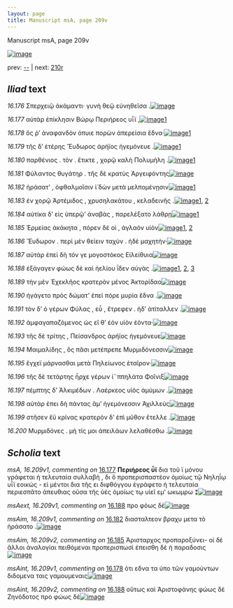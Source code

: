 ```yaml
---
layout: page
title: Manuscript msA, page 209v
---
```


Manuscript msA, page 209v

[![image](http://www.homermultitext.org/iipsrv?OBJ=IIP,1.0&FIF=/project/homer/pyramidal/deepzoom/hmt/vaimg/2017a/VA209VN_0711.tif&WID=100&CVT=JPEG)](http://www.homermultitext.org/ict2/?urn=urn:cite2:hmt:vaimg.2017a:VA209VN_0711)

prev:  [--](../--) | next:  [210r](../210r)

## *Iliad* text

*16.176* <a id="16.176"/> Σπερχειῷ ἀκάμαντι· γυνὴ θεῷ εὐνηθεῖσα .[![image](http://www.homermultitext.org/iipsrv?OBJ=IIP,1.0&FIF=/project/homer/pyramidal/deepzoom/hmt/vaimg/2017a/VA209VN_0711.tif&RGN=0.4974,0.2343,0.4075,0.02573&WID=1000&CVT=JPEG)](http://www.homermultitext.org/ict2/?urn=urn:cite2:hmt:vaimg.2017a:VA209VN_0711@0.4974,0.2343,0.4075,0.02573)

*16.177* <a id="16.177"/> αὐτὰρ ἐπίκλησιν Βώρῳ Περιήρεος υἷϊ ,[![image](http://www.homermultitext.org/iipsrv?OBJ=IIP,1.0&FIF=/project/homer/pyramidal/deepzoom/hmt/vaimg/2017a/VA209VN_0711.tif&RGN=0.4950,0.2523,0.3642,0.02697&WID=1000&CVT=JPEG)](http://www.homermultitext.org/ict2/?urn=urn:cite2:hmt:vaimg.2017a:VA209VN_0711@0.4950,0.2523,0.3642,0.02697)[1](#msA_16.209v1)

*16.178* <a id="16.178"/> ὅς ῥ’ ἀναφανδὸν όπυιε πορὼν ἀπερείσια ἕδνα·[![image](http://www.homermultitext.org/iipsrv?OBJ=IIP,1.0&FIF=/project/homer/pyramidal/deepzoom/hmt/vaimg/2017a/VA209VN_0711.tif&RGN=0.5009,0.2685,0.4046,0.03071&WID=1000&CVT=JPEG)](http://www.homermultitext.org/ict2/?urn=urn:cite2:hmt:vaimg.2017a:VA209VN_0711@0.5009,0.2685,0.4046,0.03071)[1](#msAint_16.209v1)

*16.179* <a id="16.179"/> τῆς δ’ ἑτέρης Ἔυδωρος ἀρήϊος ἡγεμόνευε .[![image](http://www.homermultitext.org/iipsrv?OBJ=IIP,1.0&FIF=/project/homer/pyramidal/deepzoom/hmt/vaimg/2017a/VA209VN_0711.tif&RGN=0.4943,0.2896,0.3769,0.03071&WID=1000&CVT=JPEG)](http://www.homermultitext.org/ict2/?urn=urn:cite2:hmt:vaimg.2017a:VA209VN_0711@0.4943,0.2896,0.3769,0.03071)[1](#msA_16.209v_2)

*16.180* <a id="16.180"/> παρθένιος . τὸν . ἔτικτε , χορῷ καλὴ Πολυμήλη .[![image](http://www.homermultitext.org/iipsrv?OBJ=IIP,1.0&FIF=/project/homer/pyramidal/deepzoom/hmt/vaimg/2017a/VA209VN_0711.tif&RGN=0.4991,0.3090,0.4038,0.03071&WID=1000&CVT=JPEG)](http://www.homermultitext.org/ict2/?urn=urn:cite2:hmt:vaimg.2017a:VA209VN_0711@0.4991,0.3090,0.4038,0.03071)[1](#msA_16.209v_3)

*16.181* <a id="16.181"/> Φύλαντος θυγάτηρ . τῆς δὲ κρατὺς Ἀργειφόντης[![image](http://www.homermultitext.org/iipsrv?OBJ=IIP,1.0&FIF=/project/homer/pyramidal/deepzoom/hmt/vaimg/2017a/VA209VN_0711.tif&RGN=0.5004,0.3311,0.4081,0.02656&WID=1000&CVT=JPEG)](http://www.homermultitext.org/ict2/?urn=urn:cite2:hmt:vaimg.2017a:VA209VN_0711@0.5004,0.3311,0.4081,0.02656)

*16.182* <a id="16.182"/> ἠράσατ’ , ὀφθαλμοῖσιν ἰ̈ δὼν μετὰ μελπομένῃσιν[![image](http://www.homermultitext.org/iipsrv?OBJ=IIP,1.0&FIF=/project/homer/pyramidal/deepzoom/hmt/vaimg/2017a/VA209VN_0711.tif&RGN=0.4991,0.3473,0.4296,0.02752&WID=1000&CVT=JPEG)](http://www.homermultitext.org/ict2/?urn=urn:cite2:hmt:vaimg.2017a:VA209VN_0711@0.4991,0.3473,0.4296,0.02752)[1](#msAim_16.209v1)

*16.183* <a id="16.183"/> ἐν χορῷ Ἀρτέμιδος , χρυσηλακάτου , κελαδεινῆς .[![image](http://www.homermultitext.org/iipsrv?OBJ=IIP,1.0&FIF=/project/homer/pyramidal/deepzoom/hmt/vaimg/2017a/VA209VN_0711.tif&RGN=0.4950,0.3663,0.4471,0.02877&WID=1000&CVT=JPEG)](http://www.homermultitext.org/ict2/?urn=urn:cite2:hmt:vaimg.2017a:VA209VN_0711@0.4950,0.3663,0.4471,0.02877)[1](#msA_16.209v_4), [2](#msA_16.209v_5)

*16.184* <a id="16.184"/> αὐτίκα δ’ εἰς ὑπερῷ’ ἀναβὰς , παρελέξατο λάθρῃ[![image](http://www.homermultitext.org/iipsrv?OBJ=IIP,1.0&FIF=/project/homer/pyramidal/deepzoom/hmt/vaimg/2017a/VA209VN_0711.tif&RGN=0.4974,0.3842,0.4387,0.02794&WID=1000&CVT=JPEG)](http://www.homermultitext.org/ict2/?urn=urn:cite2:hmt:vaimg.2017a:VA209VN_0711@0.4974,0.3842,0.4387,0.02794)[1](#msA_16.209v_6)

*16.185* <a id="16.185"/> Ἑρμείας ἀκάκητα , πόρεν δέ οἱ , ἀγλαὸν υἱὸν[![image](http://www.homermultitext.org/iipsrv?OBJ=IIP,1.0&FIF=/project/homer/pyramidal/deepzoom/hmt/vaimg/2017a/VA209VN_0711.tif&RGN=0.4983,0.4069,0.3939,0.02600&WID=1000&CVT=JPEG)](http://www.homermultitext.org/ict2/?urn=urn:cite2:hmt:vaimg.2017a:VA209VN_0711@0.4983,0.4069,0.3939,0.02600)[1](#msAim_16.209v2), [2](#msA_16.209v_7)

*16.186* <a id="16.186"/> Ἔυδωρον . περὶ μὲν θείειν ταχὺν . ἠδὲ μαχητήν·[![image](http://www.homermultitext.org/iipsrv?OBJ=IIP,1.0&FIF=/project/homer/pyramidal/deepzoom/hmt/vaimg/2017a/VA209VN_0711.tif&RGN=0.4904,0.4259,0.4364,0.02379&WID=1000&CVT=JPEG)](http://www.homermultitext.org/ict2/?urn=urn:cite2:hmt:vaimg.2017a:VA209VN_0711@0.4904,0.4259,0.4364,0.02379)

*16.187* <a id="16.187"/> αὐτὰρ ἐπεὶ δὴ τόν γε μογοστόκος Εἰλείθυια[![image](http://www.homermultitext.org/iipsrv?OBJ=IIP,1.0&FIF=/project/homer/pyramidal/deepzoom/hmt/vaimg/2017a/VA209VN_0711.tif&RGN=0.4961,0.4448,0.4075,0.02379&WID=1000&CVT=JPEG)](http://www.homermultitext.org/ict2/?urn=urn:cite2:hmt:vaimg.2017a:VA209VN_0711@0.4961,0.4448,0.4075,0.02379)

*16.188* <a id="16.188"/> ἐξάγαγεν φώως δὲ καὶ ἠελίου ΐδεν αὐγὰς .[![image](http://www.homermultitext.org/iipsrv?OBJ=IIP,1.0&FIF=/project/homer/pyramidal/deepzoom/hmt/vaimg/2017a/VA209VN_0711.tif&RGN=0.4969,0.4627,0.3911,0.02808&WID=1000&CVT=JPEG)](http://www.homermultitext.org/ict2/?urn=urn:cite2:hmt:vaimg.2017a:VA209VN_0711@0.4969,0.4627,0.3911,0.02808)[1](#msAext_16.209v1), [2](#msA_16.209v_8), [3](#msAint_16.209v2)

*16.189* <a id="16.189"/> τὴν μὲν Ἐχεκλῆος κρατερὸν μένος Ἀκτορίδαο[![image](http://www.homermultitext.org/iipsrv?OBJ=IIP,1.0&FIF=/project/homer/pyramidal/deepzoom/hmt/vaimg/2017a/VA209VN_0711.tif&RGN=0.4939,0.4809,0.4228,0.02808&WID=1000&CVT=JPEG)](http://www.homermultitext.org/ict2/?urn=urn:cite2:hmt:vaimg.2017a:VA209VN_0711@0.4939,0.4809,0.4228,0.02808)

*16.190* <a id="16.190"/> ἠγάγετο πρὸς δώματ’ ἐπεὶ πόρε μυρία ἕδνα .[![image](http://www.homermultitext.org/iipsrv?OBJ=IIP,1.0&FIF=/project/homer/pyramidal/deepzoom/hmt/vaimg/2017a/VA209VN_0711.tif&RGN=0.5004,0.4988,0.3817,0.03084&WID=1000&CVT=JPEG)](http://www.homermultitext.org/ict2/?urn=urn:cite2:hmt:vaimg.2017a:VA209VN_0711@0.5004,0.4988,0.3817,0.03084)

*16.191* <a id="16.191"/> τὸν δ’ ὁ γέρων Φύλας , εὖ , ἔτρεφεν . ἠδ’ ἀτίταλλεν .[![image](http://www.homermultitext.org/iipsrv?OBJ=IIP,1.0&FIF=/project/homer/pyramidal/deepzoom/hmt/vaimg/2017a/VA209VN_0711.tif&RGN=0.4904,0.5188,0.4501,0.02752&WID=1000&CVT=JPEG)](http://www.homermultitext.org/ict2/?urn=urn:cite2:hmt:vaimg.2017a:VA209VN_0711@0.4904,0.5188,0.4501,0.02752)

*16.192* <a id="16.192"/> ἀμφαγαπαζόμενος ὡς εἴ θ’ ἑὸν υἱὸν ἐόντα·[![image](http://www.homermultitext.org/iipsrv?OBJ=IIP,1.0&FIF=/project/homer/pyramidal/deepzoom/hmt/vaimg/2017a/VA209VN_0711.tif&RGN=0.4796,0.5394,0.4501,0.02752&WID=1000&CVT=JPEG)](http://www.homermultitext.org/ict2/?urn=urn:cite2:hmt:vaimg.2017a:VA209VN_0711@0.4796,0.5394,0.4501,0.02752)

*16.193* <a id="16.193"/> τῆς δὲ τρίτης , Πείσανδρος ἀρήϊος ἡγεμόνευε[![image](http://www.homermultitext.org/iipsrv?OBJ=IIP,1.0&FIF=/project/homer/pyramidal/deepzoom/hmt/vaimg/2017a/VA209VN_0711.tif&RGN=0.4825,0.5578,0.4501,0.02752&WID=1000&CVT=JPEG)](http://www.homermultitext.org/ict2/?urn=urn:cite2:hmt:vaimg.2017a:VA209VN_0711@0.4825,0.5578,0.4501,0.02752)

*16.194* <a id="16.194"/> Μαιμαλίδης , ὃς πᾶσι μετέπρεπε Μυρμιδόνεσσιν[![image](http://www.homermultitext.org/iipsrv?OBJ=IIP,1.0&FIF=/project/homer/pyramidal/deepzoom/hmt/vaimg/2017a/VA209VN_0711.tif&RGN=0.4845,0.5783,0.4501,0.02752&WID=1000&CVT=JPEG)](http://www.homermultitext.org/ict2/?urn=urn:cite2:hmt:vaimg.2017a:VA209VN_0711@0.4845,0.5783,0.4501,0.02752)

*16.195* <a id="16.195"/> ἔγχεϊ μάρνασθαι μετὰ Πηλείωνος ἑταῖρον·[![image](http://www.homermultitext.org/iipsrv?OBJ=IIP,1.0&FIF=/project/homer/pyramidal/deepzoom/hmt/vaimg/2017a/VA209VN_0711.tif&RGN=0.4882,0.5961,0.4112,0.02752&WID=1000&CVT=JPEG)](http://www.homermultitext.org/ict2/?urn=urn:cite2:hmt:vaimg.2017a:VA209VN_0711@0.4882,0.5961,0.4112,0.02752)

*16.196* <a id="16.196"/> τῆς δὲ τετάρτης ἦρχε γέρων ἱ¨ππηλάτα Φοῖνιξ[![image](http://www.homermultitext.org/iipsrv?OBJ=IIP,1.0&FIF=/project/homer/pyramidal/deepzoom/hmt/vaimg/2017a/VA209VN_0711.tif&RGN=0.4932,0.6165,0.4433,0.02697&WID=1000&CVT=JPEG)](http://www.homermultitext.org/ict2/?urn=urn:cite2:hmt:vaimg.2017a:VA209VN_0711@0.4932,0.6165,0.4433,0.02697)

*16.197* <a id="16.197"/> πέμπτης δ’ Ἀλκιμέδων . Λαέρκεος υἱὸς ἀμύμων .[![image](http://www.homermultitext.org/iipsrv?OBJ=IIP,1.0&FIF=/project/homer/pyramidal/deepzoom/hmt/vaimg/2017a/VA209VN_0711.tif&RGN=0.4908,0.6362,0.4477,0.02835&WID=1000&CVT=JPEG)](http://www.homermultitext.org/ict2/?urn=urn:cite2:hmt:vaimg.2017a:VA209VN_0711@0.4908,0.6362,0.4477,0.02835)

*16.198* <a id="16.198"/> αὐτὰρ ἐπει δὴ πάντας ἅμ’ ἡγεμόνεσσιν Ἀχιλλεὺς[![image](http://www.homermultitext.org/iipsrv?OBJ=IIP,1.0&FIF=/project/homer/pyramidal/deepzoom/hmt/vaimg/2017a/VA209VN_0711.tif&RGN=0.4921,0.6530,0.4477,0.02835&WID=1000&CVT=JPEG)](http://www.homermultitext.org/ict2/?urn=urn:cite2:hmt:vaimg.2017a:VA209VN_0711@0.4921,0.6530,0.4477,0.02835)

*16.199* <a id="16.199"/> στῆσεν ἔϋ κρίνας κρατερὸν δ’ ἐπὶ μῦθον ἔτελλε .[![image](http://www.homermultitext.org/iipsrv?OBJ=IIP,1.0&FIF=/project/homer/pyramidal/deepzoom/hmt/vaimg/2017a/VA209VN_0711.tif&RGN=0.4908,0.6715,0.4477,0.02835&WID=1000&CVT=JPEG)](http://www.homermultitext.org/ict2/?urn=urn:cite2:hmt:vaimg.2017a:VA209VN_0711@0.4908,0.6715,0.4477,0.02835)

*16.200* <a id="16.200"/> Μυρμιδόνες . μή τίς μοι ἀπειλάων λελαθέσθω .[![image](http://www.homermultitext.org/iipsrv?OBJ=IIP,1.0&FIF=/project/homer/pyramidal/deepzoom/hmt/vaimg/2017a/VA209VN_0711.tif&RGN=0.4932,0.6885,0.4237,0.02835&WID=1000&CVT=JPEG)](http://www.homermultitext.org/ict2/?urn=urn:cite2:hmt:vaimg.2017a:VA209VN_0711@0.4932,0.6885,0.4237,0.02835)

## *Scholia* text

*msA, 16.209v1, commenting on* [16.177](#16.177)  <a id="msA_16.209v1"/> **Περιήρεος ὗϊ** δια τοῦ ϊ μόνου γράφεται ἡ τελευταία συλλαβὴ , δι ὃ προπερισπαστέον ὁμοίως τῷ Νηληΐῳ υἷϊ εοικώς - εἰ μέντοι δια τῆς ει διφθόγγου ἐγράφετο ἡ τελευταία περιεσπᾶτο ἀπευθιας οῦσα τῆς ὑές ὁμοίως τῳ υἱεῖ εμ' ωκωμρω ⁑[![image](http://www.homermultitext.org/iipsrv?OBJ=IIP,1.0&FIF=/project/homer/pyramidal/deepzoom/hmt/vaimg/2017a/VA209VN_0711.tif&RGN=0.2402,0.1144,0.6861,0.04149&WID=1000&CVT=JPEG)](http://www.homermultitext.org/ict2/?urn=urn:cite2:hmt:vaimg.2017a:VA209VN_0711@0.2402,0.1144,0.6861,0.04149)

*msAext, 16.209v1, commenting on* [16.188](#16.188)  <a id="msAext_16.209v1"/> προ φόως δὲ[![image](http://www.homermultitext.org/iipsrv?OBJ=IIP,1.0&FIF=/project/homer/pyramidal/deepzoom/hmt/vaimg/2017a/VA209VN_0711.tif&RGN=0.1592,0.4703,0.06964,0.02006&WID=1000&CVT=JPEG)](http://www.homermultitext.org/ict2/?urn=urn:cite2:hmt:vaimg.2017a:VA209VN_0711@0.1592,0.4703,0.06964,0.02006)

*msAim, 16.209v1, commenting on* [16.182](#16.182)  <a id="msAim_16.209v1"/> διασταλτεον βραχυ μετα τὸ ἡράσατο .[![image](http://www.homermultitext.org/iipsrv?OBJ=IIP,1.0&FIF=/project/homer/pyramidal/deepzoom/hmt/vaimg/2017a/VA209VN_0711.tif&RGN=0.4536,0.3539,0.04808,0.03389&WID=1000&CVT=JPEG)](http://www.homermultitext.org/ict2/?urn=urn:cite2:hmt:vaimg.2017a:VA209VN_0711@0.4536,0.3539,0.04808,0.03389)

*msAim, 16.209v2, commenting on* [16.185](#16.185)  <a id="msAim_16.209v2"/> Ἀρισταρχος προπαροξύνει- οἱ δὲ ἄλλοι ἀναλογίαι πειθόμεναι προπερισπωσί ἐπεισθη δὲ ἡ παραδοσις[![image](http://www.homermultitext.org/iipsrv?OBJ=IIP,1.0&FIF=/project/homer/pyramidal/deepzoom/hmt/vaimg/2017a/VA209VN_0711.tif&RGN=0.4466,0.4102,0.05066,0.08243&WID=1000&CVT=JPEG)](http://www.homermultitext.org/ict2/?urn=urn:cite2:hmt:vaimg.2017a:VA209VN_0711@0.4466,0.4102,0.05066,0.08243)

*msAint, 16.209v1, commenting on* [16.178](#16.178)  <a id="msAint_16.209v1"/> ὁτι εδνα τα ὑπο τῶν γαμούντων διδομενα ταις γαμουμεναις[![image](http://www.homermultitext.org/iipsrv?OBJ=IIP,1.0&FIF=/project/homer/pyramidal/deepzoom/hmt/vaimg/2017a/VA209VN_0711.tif&RGN=0.8771,0.2777,0.06798,0.03555&WID=1000&CVT=JPEG)](http://www.homermultitext.org/ict2/?urn=urn:cite2:hmt:vaimg.2017a:VA209VN_0711@0.8771,0.2777,0.06798,0.03555)

*msAint, 16.209v2, commenting on* [16.188](#16.188)  <a id="msAint_16.209v2"/> οὕτως καὶ Ἀριστοφάνης φώως δὲ Ζηνόδοτος προ φώως δὲ[![image](http://www.homermultitext.org/iipsrv?OBJ=IIP,1.0&FIF=/project/homer/pyramidal/deepzoom/hmt/vaimg/2017a/VA209VN_0711.tif&RGN=0.8788,0.4562,0.06982,0.03665&WID=1000&CVT=JPEG)](http://www.homermultitext.org/ict2/?urn=urn:cite2:hmt:vaimg.2017a:VA209VN_0711@0.8788,0.4562,0.06982,0.03665)
